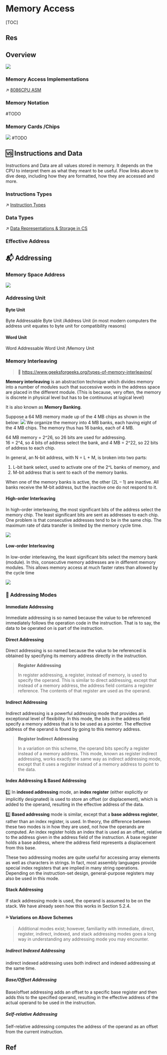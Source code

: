# Memory Access

[TOC]



## Res




## Overview
![](../../../../../../../Assets/Pics/Screenshot%202023-03-05%20at%2010.19.55%20AM.png)

### Memory Access Implementations
↗ [8086CPU ASM](../../../../👩‍💻%20Languages%20Programming/ASM/X86%20ISA%20Based%20ASM/8086CPU%20ASM.md)


### Memory Notation
#TODO 


### Memory Cards /Chips
![](../../../../../../Assets/Pics/Screenshot%202023-03-01%20at%2011.08.01%20AM.png)
#TODO 



## 🆚 Instructions and Data
Instructions and Data are all values stored in memory. It depends on the CPU to interpret them as what they meant to be useful. 
Flow links above to dive deep, including how they are formatted, how they are accessed and more.


### Instructions Types
↗ [Instruction Types](../../🗣️%20Instruction%20Set%20Architecture%20(ISA)/📌%20ISA%20Basics/Instruction%20Types.md)


### Data Types
↗ [Data Representations & Storage in CS](../../../😤%20Number,%20Data%20and%20Math%20in%20Digital%20Systems/Data%20Representations%20&%20Storage%20in%20CS.md)


### Effective Address 



## 📬 Addressing
### Memory Space Address
![](../../../../../../Assets/Pics/Screenshot%202023-03-01%20at%2011.08.25%20AM.png)


### Addressing Unit
#### Byte Unit
Byte Addressable 
Byte Unit /Address Unit (in most modern computers the address unit equates to byte unit for compatibility reasons)

#### Word Unit
Word Addressable
Word Unit /Memory Unit


### Memory Interleaving
> 🔗 https://www.geeksforgeeks.org/types-of-memory-interleaving/

**Memory interleaving** is an abstraction technique which divides memory into a number of modules such that successive words in the address space are placed in the different module. (This is because, very often, the memory is discrete in physical level but has to be continuous at logical level)

It is also known as **Memory Banking**.


Suppose a 64 MB memory made up of the 4 MB chips as shown in the below:
![](https://media.geeksforgeeks.org/wp-content/uploads/20200422161611/1406-4.png)
We organize the memory into 4 MB banks, each having eight of the 4 MB chips. The memory thus has 16 banks, each of 4 MB.

64 MB memory = 2^26, so 26 bits are used for addressing.  
16 = 2^4, so 4 bits of address select the bank, and 4 MB = 2^22, so 22 bits of address to each chip.

In general, an N-bit address, with N = L + M, is broken into two parts:
1.  L-bit bank select, used to activate one of the 2^L banks of memory, and
2.  M-bit address that is sent to each of the memory banks.

When one of the memory banks is active, the other (2L – 1) are inactive. All banks receive the M-bit address, but the inactive one do not respond to it.


#### High-order Interleaving
In high-order interleaving, the most significant bits of the address select the memory chip. The least significant bits are sent as addresses to each chip. One problem is that consecutive addresses tend to be in the same chip. The maximum rate of data transfer is limited by the memory cycle time.

![](https://media.geeksforgeeks.org/wp-content/uploads/20200422161657/223-1.png)


#### Low-order Interleaving
In low-order interleaving, the least significant bits select the memory bank (module). In this, consecutive memory addresses are in different memory modules. This allows memory access at much faster rates than allowed by the cycle time

![](https://media.geeksforgeeks.org/wp-content/uploads/20200422161737/3164-1.png)



### 📳 Addressing Modes
#### Immediate Addressing
Immediate addressing is so named because the value to be referenced immediately follows the operation code in the instruction. That is to say, the data to be operated on is part of the instruction.

#### Direct Addressing
Direct addressing is so named because the value to be referenced is obtained by specifying its memory address directly in the instruction.

> **Register Addressing**
> 
> In register addressing, a register, instead of memory, is used to specify the operand. This is similar to direct addressing, except that instead of a memory address, the address field contains a register reference. The contents of that register are used as the operand.

#### Indirect Addressing
Indirect addressing is a powerful addressing mode that provides an exceptional level of flexibility. In this mode, the bits in the address field specify a memory address that is to be used as a pointer. The effective address of the operand is found by going to this memory address.

> **Register Indirect Addressing**
> 
> In a variation on this scheme, the operand bits specify a register instead of a memory address. This mode, known as register indirect addressing, works exactly the same way as indirect addressing mode, except that it uses a register instead of a memory address to point to the data.

#### Index Addressing & Based Addressing
1️⃣ In **indexed addressing** mode, an **index register** (either explicitly or implicitly designated) is used to store an offset (or displacement), which is added to the operand, resulting in the effective address of the data.

2️⃣ **Based addressing** mode is similar, except that a **base address register**, rather than an index register, is used. In theory, the difference between these two modes is in how they are used, not how the operands are computed. An index register holds an index that is used as an offset, relative to the address given in the address field of the instruction. A base register holds a base address, where the address field represents a displacement from this base. 

These two addressing modes are quite useful for accessing array elements as well as characters in strings. In fact, most assembly languages provide special index registers that are implied in many string operations. Depending on the instruction-set design, general-purpose registers may also be used in this mode.

#### Stack Addressing 
If stack addressing mode is used, the operand is assumed to be on the stack. We have already seen how this works in Section 5.2.4.


#### 💦 Variations on Above Schemes
> Additional modes exist; however, familiarity with immediate, direct, register, indirect, indexed, and stack addressing modes goes a long way in understanding any addressing mode you may encounter.

##### Indirect Indexed Addressing
indirect indexed addressing uses both indirect and indexed addressing at the same time.

##### Base/Offset Addressing
Base/offset addressing adds an offset to a specific base register and then adds this to the specified operand, resulting in the effective address of the actual operand to be used in the instruction.

##### Self-relative Addressing
Self-relative addressing computes the address of the operand as an offset from the current instruction.



## Ref
